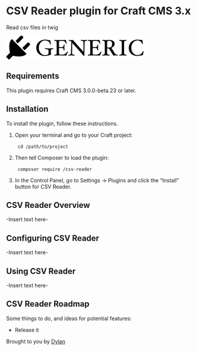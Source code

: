 # CSV Reader plugin for Craft CMS 3.x

Read csv files in twig

![Screenshot](resources/img/plugin-logo.png)

## Requirements

This plugin requires Craft CMS 3.0.0-beta.23 or later.

## Installation

To install the plugin, follow these instructions.

1. Open your terminal and go to your Craft project:

        cd /path/to/project

2. Then tell Composer to load the plugin:

        composer require /csv-reader

3. In the Control Panel, go to Settings → Plugins and click the “Install” button for CSV Reader.

## CSV Reader Overview

-Insert text here-

## Configuring CSV Reader

-Insert text here-

## Using CSV Reader

-Insert text here-

## CSV Reader Roadmap

Some things to do, and ideas for potential features:

* Release it

Brought to you by [Dylan](https://hyperakt.com)
